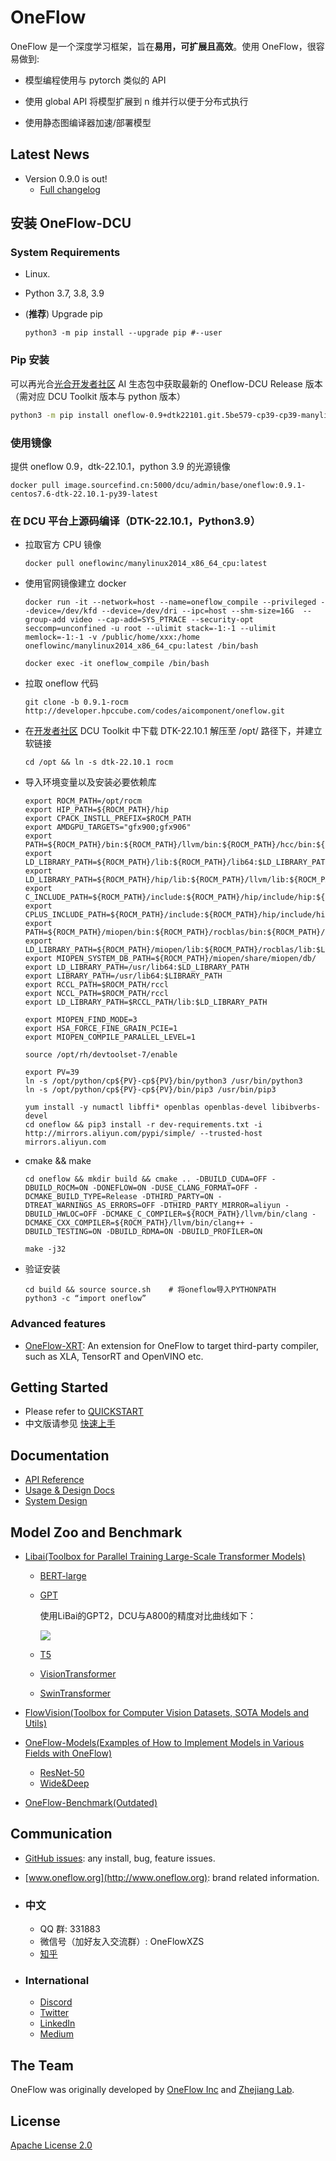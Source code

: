 # OneFlow

OneFlow 是一个深度学习框架，旨在**易用，可扩展且高效**。使用 OneFlow，很容易做到:

- 模型编程使用与 pytorch 类似的 API

- 使用 global API 将模型扩展到 n 维并行以便于分布式执行
- 使用静态图编译器加速/部署模型

## Latest News

- Version 0.9.0 is out!
  - [Full changelog](https://github.com/Oneflow-Inc/oneflow/releases/tag/v0.9.0)

## 安装 OneFlow-DCU

### System Requirements

- Linux.

- Python 3.7, 3.8, 3.9

- (**推荐**) Upgrade pip

  ```
  python3 -m pip install --upgrade pip #--user
  ```

###  Pip 安装

可以再光合[光合开发者社区](https://developer.hpccube.com/tool/#sdk) AI 生态包中获取最新的 Oneflow-DCU Release 版本（需对应 DCU Toolkit 版本与 python 版本）

```bash
python3 -m pip install oneflow-0.9+dtk22101.git.5be579-cp39-cp39-manylinux_2_17_x86_64.manylinux2014_x86_64.whl
```

### 使用镜像

提供 oneflow 0.9，dtk-22.10.1，python 3.9 的光源镜像

```
docker pull image.sourcefind.cn:5000/dcu/admin/base/oneflow:0.9.1-centos7.6-dtk-22.10.1-py39-latest
```

### 在 DCU 平台上源码编译（DTK-22.10.1，Python3.9）

- 拉取官方 CPU 镜像

  ```
  docker pull oneflowinc/manylinux2014_x86_64_cpu:latest
  ```

- 使用官网镜像建立 docker

  ```
  docker run -it --network=host --name=oneflow_compile --privileged --device=/dev/kfd --device=/dev/dri --ipc=host --shm-size=16G  --group-add video --cap-add=SYS_PTRACE --security-opt seccomp=unconfined -u root --ulimit stack=-1:-1 --ulimit memlock=-1:-1 -v /public/home/xxx:/home oneflowinc/manylinux2014_x86_64_cpu:latest /bin/bash
  
  docker exec -it oneflow_compile /bin/bash
  ```

- 拉取 oneflow 代码

  ```
  git clone -b 0.9.1-rocm http://developer.hpccube.com/codes/aicomponent/oneflow.git
  ```

- 在[开发者社区](https://developer.hpccube.com/tool/#sdk) DCU Toolkit 中下载 DTK-22.10.1 解压至 /opt/ 路径下，并建立软链接

  ```
  cd /opt && ln -s dtk-22.10.1 rocm
  ```

- 导入环境变量以及安装必要依赖库

  ```
  export ROCM_PATH=/opt/rocm
  export HIP_PATH=${ROCM_PATH}/hip
  export CPACK_INSTLL_PREFIX=$ROCM_PATH
  export AMDGPU_TARGETS="gfx900;gfx906"
  export PATH=${ROCM_PATH}/bin:${ROCM_PATH}/llvm/bin:${ROCM_PATH}/hcc/bin:${ROCM_PATH}/hip/bin:$PATH
  export LD_LIBRARY_PATH=${ROCM_PATH}/lib:${ROCM_PATH}/lib64:$LD_LIBRARY_PATH
  export LD_LIBRARY_PATH=${ROCM_PATH}/hip/lib:${ROCM_PATH}/llvm/lib:${ROCM_PATH}/opencl/lib/x86_64:$LD_LIBRARY_PATH
  export C_INCLUDE_PATH=${ROCM_PATH}/include:${ROCM_PATH}/hip/include/hip:${ROCM_PATH}/llvm/include:/opencl/include:${C_INCLUDE_PATH}
  export CPLUS_INCLUDE_PATH=${ROCM_PATH}/include:${ROCM_PATH}/hip/include/hip:${ROCM_PATH}/llvm/include:/opencl/include:${CPLUS_INCLUDE_PATH}
  export PATH=${ROCM_PATH}/miopen/bin:${ROCM_PATH}/rocblas/bin:${ROCM_PATH}/hipsparse/bin:$PATH
  export LD_LIBRARY_PATH=${ROCM_PATH}/miopen/lib:${ROCM_PATH}/rocblas/lib:$LD_LIBRARY_PATH
  export MIOPEN_SYSTEM_DB_PATH=${ROCM_PATH}/miopen/share/miopen/db/
  export LD_LIBRARY_PATH=/usr/lib64:$LD_LIBRARY_PATH
  export LIBRARY_PATH=/usr/lib64:$LIBRARY_PATH                     
  export RCCL_PATH=$ROCM_PATH/rccl
  export NCCL_PATH=$ROCM_PATH/rccl
  export LD_LIBRARY_PATH=$RCCL_PATH/lib:$LD_LIBRARY_PATH
  
  export MIOPEN_FIND_MODE=3
  export HSA_FORCE_FINE_GRAIN_PCIE=1
  export MIOPEN_COMPILE_PARALLEL_LEVEL=1
  
  source /opt/rh/devtoolset-7/enable
  
  export PV=39
  ln -s /opt/python/cp${PV}-cp${PV}/bin/python3 /usr/bin/python3
  ln -s /opt/python/cp${PV}-cp${PV}/bin/pip3 /usr/bin/pip3
  
  yum install -y numactl libffi* openblas openblas-devel libibverbs-devel
  cd oneflow && pip3 install -r dev-requirements.txt -i http://mirrors.aliyun.com/pypi/simple/ --trusted-host mirrors.aliyun.com
  ```

- cmake && make

  ```
  cd oneflow && mkdir build && cmake .. -DBUILD_CUDA=OFF -DBUILD_ROCM=ON -DONEFLOW=ON -DUSE_CLANG_FORMAT=OFF -DCMAKE_BUILD_TYPE=Release -DTHIRD_PARTY=ON -DTREAT_WARNINGS_AS_ERRORS=OFF -DTHIRD_PARTY_MIRROR=aliyun -DBUILD_HWLOC=OFF -DCMAKE_C_COMPILER=${ROCM_PATH}/llvm/bin/clang -DCMAKE_CXX_COMPILER=${ROCM_PATH}/llvm/bin/clang++ -DBUILD_TESTING=ON -DBUILD_RDMA=ON -DBUILD_PROFILER=ON
  
  make -j32
  ```

- 验证安装

  ```
  cd build && source source.sh    # 将oneflow导入PYTHONPATH
  python3 -c “import oneflow”
  ```

### Advanced features

- [OneFlow-XRT](https://github.com/Oneflow-Inc/oneflow-xrt): An extension for OneFlow to target third-party compiler, such as XLA, TensorRT and OpenVINO etc.

## Getting Started

- Please refer to [QUICKSTART](https://docs.oneflow.org/en/master/basics/01_quickstart.html)
- 中文版请参见 [快速上手](https://docs.oneflow.org/master/basics/01_quickstart.html)

## Documentation

- [API Reference](https://oneflow.readthedocs.io/en/master/)
- [Usage & Design Docs](http://docs.oneflow.org/)
- [System Design](https://docs.oneflow.org/en/v0.4.0/basics_topics/essentials_of_oneflow.html)

## Model Zoo and Benchmark

- [Libai(Toolbox for Parallel Training Large-Scale Transformer Models)](https://github.com/Oneflow-Inc/libai)
  
  - [BERT-large](https://libai.readthedocs.io/en/latest/tutorials/get_started/quick_run.html)
  
  - [GPT](https://libai.readthedocs.io/en/latest/modules/libai.models.html#id5)
  
    使用LiBai的GPT2，DCU与A800的精度对比曲线如下：
  
    ![](D:\git\oneflow-hip\gpt2_loss.jpg)
  
  - [T5](https://libai.readthedocs.io/en/latest/modules/libai.models.html#id4)
  
  - [VisionTransformer](https://libai.readthedocs.io/en/latest/modules/libai.models.html#id1)
  
  - [SwinTransformer](https://libai.readthedocs.io/en/latest/modules/libai.models.html#id2)
  
- [FlowVision(Toolbox for Computer Vision Datasets, SOTA Models and Utils)](https://github.com/Oneflow-Inc/vision)

- [OneFlow-Models(Examples of How to Implement Models in Various Fields with OneFlow)](https://github.com/Oneflow-Inc/models)
  - [ResNet-50](https://github.com/Oneflow-Inc/models/tree/main/Vision/classification/image/resnet50)
  - [Wide&Deep](https://github.com/Oneflow-Inc/models/tree/main/RecommenderSystems/wide_and_deep)
  
- [OneFlow-Benchmark(Outdated)](https://github.com/Oneflow-Inc/OneFlow-Benchmark)

## Communication

- [GitHub issues](https://github.com/Oneflow-Inc/oneflow/issues): any install, bug, feature issues.
- [www.oneflow.org](http://www.oneflow.org): brand related information.

- ### 中文

  - QQ 群: 331883
  - 微信号（加好友入交流群）: OneFlowXZS
  - [知乎](https://www.zhihu.com/org/oneflow-17)

- ### International
  - [Discord](https://discord.gg/4kpjGA5bZY)
  - [Twitter](https://twitter.com/OneFlowNews)
  - [LinkedIn](https://www.linkedin.com/company/oneflow-inc)
  - [Medium](https://oneflow2020.medium.com)

## The Team

OneFlow was originally developed by [OneFlow Inc](http://www.oneflow.org) and [Zhejiang Lab](http://www.zhejianglab.com/).

## License

[Apache License 2.0](LICENSE)
